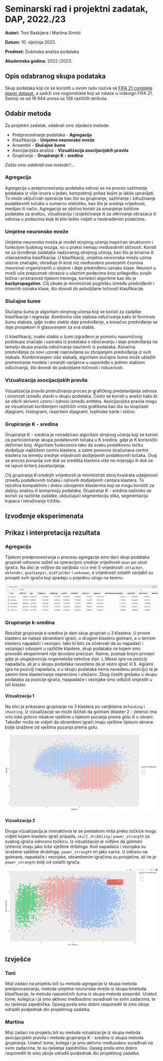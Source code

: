 # Seminarski rad i projektni zadatak, DAP, 2022./23

**Autori:** Toni Baskijera i Martina Sirotić

**Datum:** 10. siječnja 2023.

**Predmet:** Dubinska analiza podataka

**Akademska godina:** 2022./2023.

## Opis odabranog skupa podataka

Skup podataka koji će se koristiti u ovom radu naziva se [FIFA 21 complete player dataset](https://www.kaggle.com/datasets/stefanoleone992/fifa-21-complete-player-dataset), a sadrži sve nogometaše koji se nalaze u videoigri FIFA 21. Sastoji se od 18 944 unosa sa 106 različith atributa.

## Odabir metoda

Za projektni zadatak, odabrali smo sljedeće metode:

- Pretprocesiranje podataka - **Agregacija**
- Klasifikacija - **Umjetne neuronske mreže**
- Ansambli - **Slučajne šume**
- Asocijacijska analiza - **Vizualizacija asocijacijskih pravila**
- Grupiranje - **Grupiranje K - sredina**

*Zašto smo odabrali ove metode?*...

### Agregacija

Agregacija u pretprocesiranju podataka odnosi se na proces sažimanja podataka iz više izvora u jedan, kompaktniji prikaz kojim je lakše upravljati. To može uključivati operacije kao što su grupiranje, sažimanje i združivanje podatkovnih točaka u sumarnu statistiku, kao što je srednja vrijednost, medijan ili način. Agregacija se obično koristi za smanjenje količine podataka za analizu, vizualizaciju i izvješćivanje ili za otkrivanje obrazaca ili odnosa u podacima koje bi bilo teško vidjeti u neobrađenim podacima.

### Umjetne neuronske mreže

Umjetna neuronska mreža je model strojnog učenja inspiriran strukturom i funkcijom ljudskog mozga, no u praksi nemaju međusobnih sličnosti. Koristi se za izvođenje zadataka nadziranog strojnog učenja, kao što je binarna ili višerazredna klasifikacija. U klasifikaciji, umjetna neuronska mreža uzima ulazne značajke, obrađuje ih kroz niz međusobno povezanih čvorova (neurona) organiziranih u slojeve i daje predviđenu oznaku klase. Neuroni u mreži uče prepoznati obrasce u ulaznim podacima kroz prilagodbu svojih težina i pristranosti tijekom treninga, koristeći algoritme kao što je **backpropagation**. Cilj obuke je minimizirati pogrešku između predviđenih i stvarnih oznaka klase, što dovodi do poboljšane točnosti klasifikacije.

### Slučajne šume

Slučajna šuma je algoritam strojnog učenja koji se koristi za zadatke klasifikacije i regresije. Kombinira više stabala odlučivanja kako bi formiralo šumu stabala, gdje svako stablo daje predviđanje, a konačno predviđanje se daje prosjekom ili glasovanjem za sva stabla.

U klasifikaciji, svako stablo u šumi izgrađeno je pomoću nasumičnog podskupa značajki i uzoraka iz podataka o obučavanju i daje predviđanja na temelju skupa pravila odlučivanja naučenih iz podataka. Konačna predviđanja za novi uzorak napravljena su zbrajanjem predviđanja iz svih stabala. Kombiniranjem više stabala, algoritam slučajne šume može ublažiti pretreniranje modela i smanjiti varijance u usporedbi s jednim stablom odlučivanja, što dovodi do poboljšane točnosti i robusnosti.

### Vizualizacija asocijacijskih pravila

Vizualizacija pravila pridruživanja proces je grafičkog predstavljanja odnosa i ovisnosti između stavki u skupu podataka. Često se koristi u analizi kako bi se otkrili skriveni uzorci i odnosi između entiteta. Asocijacijska pravila mogu se vizualizirati korištenjem različitih vrsta grafikona kao što su stupčasti dijagrami, histogrami, raspršeni dijagrami, toplinske karte i slično.

### Grupiranje K - sredina

Grupiranje K - sredina je nenadzirani algoritam strojnog učenja koji se koristi za particioniranje skupa podatkovnih točaka u K sredina, gdje je K korisnički definiran broj. Algoritam funkcionira tako da svaku podatkovnu točku dodjeljuje najbližem centru klastera, a zatim ponovno izračunava centre klastera na temelju srednje vrijednosti dodijeljenih podatkovnih točaka. Ovaj se proces ponavlja sve dok se središta klastera više ne mijenjaju ili dok se ne ispuni kriterij zaustavljanja.

Cilj grupiranja K-srednjih vrijednosti je minimizirati zbroj kvadrata udaljenosti između podatkovnih točaka i njihovih dodijeljenih centara klastera. To rezultira kompaktnim i dobro odvojenim klasterima koji se mogu koristiti za daljnju analizu ili kompresiju podataka.  Grupiranje K - sredina naširoko se koristi za različite zadatke, uključujući segmentaciju slika, segmentaciju kupaca i istraživanje tržišta.

## Izvođenje eksperimenata

## Prikaz i interpretacija rezultata

### Agregacija

Tijekom predprocesiranja u procesu agregacije smo dani skup podataka grupirali odnosno saželi sa operacijom srednje vrijednosti ```mean``` po ulozi igrača. Na slici je vidljivo da varijbala ```role``` ime 5 vrijednosti: ```attacker```, ```defender```, ```goalkeeper```, ```midfielder``` i ```unknown```, a vrijednosti ostalih varijabli su prosjek svih igrača koji spadaju u pojedinu ulogu na terenu.

![agregacija](images/agregacija.jpg)

### Grupiranje k-sredina

Rezultat grupiranje k-sredina je dani skup grupiran u 3 klastera. U prvom klasteru se nalaze obrambeni igrači, u drugom klasteru golmani, a u terćem klasteru napadači i veznjaci. Iako bi bilo za očekivati da su napadači i vezanjaci odvojeni u različite klastere, skup podataka na kojem smo provodili eksperiment nije dovoljno precizan. Naime, postoje brojni primjeri gdje je uloga/pozcija nogometaša netočna (npr. L.Messi igra na poziciji napadača, ali je u skupu podataka navedeno da je vezni igrač ili S. Agüero igra na poziciji napadača, a u skupu podataka nema navedenu poziciju) te je samim time klasteriranje neprecizno i otežano. Zbog čestih grešaka u skupu podataka za pozicije igrača, naapadače i veznjake smo odlučili smjestiti u isti klaster.

#### Vizualizacija 1

Na slici je prikazano grupiranje na 3 klastera po varijblama ```defending``` i ```shooting```. Iz vizualizacije se može iščitati da golmani (klaster 2 - zeleno) ima vrlo loše gotovo nikakve vještine u tijekom pucanja prema golu ili u obrani. Također može se vidjeti da obrambeni igrači imaju vještine tijekom obrane bolje izražene od vještina pucanja prema golu.

![kmeans1](images/k_means_shooting_defending.png)

#### Vizualizacija 2

Druga vizualizacija je interaktivna te se prelaskom miša preko točkice mogu vidjeti kojem klasteru igrač pripada, ```skill_dribbling``` i ```power_strangth``` za svakog igrača odnosno točkicu. Iz vizualizacije je vidljivo da golmani (zeleno) imaju jako loše vještine driblinga. Kod napadača i veznjaka su izražene vještine drublinga, ```power_strangth``` im jako varira. U odnsou na golmane, napadače i veznjake, obrambenim igračima su prosječne, ali im je ```power_strangth``` bolji od ostalih igrača.

![kmeans2](images/interaktivni_prikaz2.jpeg)

## Izvješće

### Toni

Moji zadaci na projektu bili su metoda agregacije iz skupa metoda predprocesiranja, metoda umjetne neuronske mreže iz skupa kmetoda klasifikacije, te metoda nasumičnih šuma iz skupa metoda ansambli. Unatoč tome, kolegica i ja smo aktivno međusobno surađivali na svim zadacima, te su rješenja zajednička. Opseg posla smo dobro rasporedili te smo oboje odradili podjednak dio projektnog zadatka.

### Martina

Moji zadaci na projektu bili su metoda vizualizacije iz skupa metoda asocijacijskih pravila i metoda grupiranja K - sredina iz skupa metoda grupiranja. Unatoč tome, kolega i ja smo aktivno međusobno surađivali na svim zadacima, te su rješenja zajednička. Opseg posla smo dobro rasporedili te smo oboje odradili podjednak dio projektnog zadatka.
